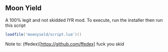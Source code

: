 ## Moon Yield

A 100% legit and not skidded IYR mod.
To execute, run the installer then run this script
```lua
loadfile('moonyield/script.lua')()
```









Note to: (ffedex)[https://github.com/ffedex] fuck you skid
